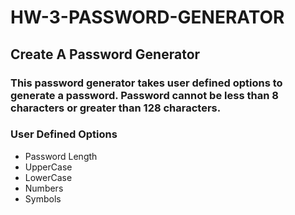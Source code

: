 # HW-3-PASSWORD-GENERATOR
## Create A Password Generator
### This password generator takes user defined options to generate a password.  Password cannot be less than 8 characters or greater than 128 characters.
### User Defined Options
* Password Length
* UpperCase
* LowerCase
* Numbers
* Symbols

